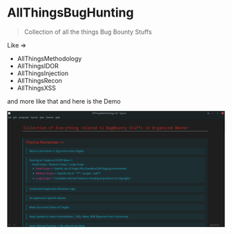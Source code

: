 # AllThingsBugHunting

> Collection of all  the things Bug Bounty Stuffs

Like =>

* AllThingsMethodology
* AllThingsIDOR
* AllThingsInjection
* AllThingsRecon
* AllThingsXSS


and more like that and here is the Demo

![demo](Demo.png)
